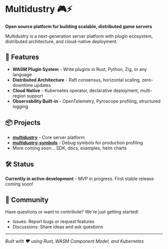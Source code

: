 # Multidustry 🎮⚡

**Open source platform for building scalable, distributed game servers**

Multidustry is a next-generation server platform with plugin ecosystem, distributed architecture, and cloud-native deployment.

## 🚀 Features

- **WASM Plugin System** - Write plugins in Rust, Python, Zig, or any language
- **Distributed Architecture** - Raft consensus, horizontal scaling, zero-downtime updates
- **Cloud Native** - Kubernetes operator, declarative deployment, multi-region support
- **Observability Built-in** - OpenTelemetry, Pyroscope profiling, structured logging

## 📦 Projects

- [**multidustry**](https://github.com/multidustry/multidustry) - Core server platform
- [**multidustry-symbols**](https://github.com/multidustry/multidustry-symbols) - Debug symbols for production profiling
- More coming soon... SDK, docs, examples, helm charts

## 🛠️ Status

**Currently in active development** - MVP in progress. First stable release coming soon!

## 💬 Community

Have questions or want to contribute? We're just getting started!

- Issues: Report bugs or request features
- Discussions: Share ideas and ask questions

---

*Built with ❤️ using Rust, WASM Component Model, and Kubernetes*
